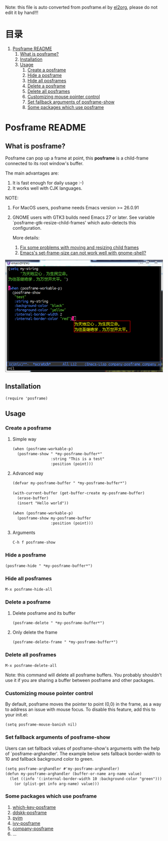 Note: this file is auto converted from posframe.el by [el2org](https://github.com/tumashu/el2org), please do not edit it by hand!!!


# &#30446;&#24405;

1.  [Posframe README](#org2ae7aec)
    1.  [What is posframe?](#orgaff395c)
    2.  [Installation](#org90b3f22)
    3.  [Usage](#orgfce7a67)
        1.  [Create a posframe](#org4d0acfe)
        2.  [Hide a posframe](#org17e2db2)
        3.  [Hide all posframes](#org3e00d98)
        4.  [Delete a posframe](#org69d6930)
        5.  [Delete all posframes](#org0460351)
        6.  [Customizing mouse pointer control](#org5706c29)
        7.  [Set fallback arguments of posframe-show](#orgdf55be7)
        8.  [Some packages which use posframe](#org51247a5)


<a id="org2ae7aec"></a>

# Posframe README


<a id="orgaff395c"></a>

## What is posframe?

Posframe can pop up a frame at point, this **posframe** is a
child-frame connected to its root window's buffer.

The main advantages are:

1.  It is fast enough for daily usage :-)
2.  It works well with CJK languages.

NOTE:

1.  For MacOS users, posframe needs Emacs version >= 26.0.91
2.  GNOME users with GTK3 builds need Emacs 27 or later.
    See variable \`posframe-gtk-resize-child-frames'
    which auto-detects this configuration.
    
    More details:
    
    1.  [Fix some problems with moving and resizing child frames](https://git.savannah.gnu.org/cgit/emacs.git/commit/?h=emacs-27&id=c49d379f17bcb0ce82604def2eaa04bda00bd5ec)
    2.  [Emacs's set-frame-size can not work well with gnome-shell?](https://lists.gnu.org/archive/html/emacs-devel/2020-01/msg00343.html)

![img](./snapshots/posframe-1.png)


<a id="org90b3f22"></a>

## Installation

    (require 'posframe)


<a id="orgfce7a67"></a>

## Usage


<a id="org4d0acfe"></a>

### Create a posframe

1.  Simple way

        (when (posframe-workable-p)
          (posframe-show " *my-posframe-buffer*"
                         :string "This is a test"
                         :position (point)))

2.  Advanced way

        (defvar my-posframe-buffer " *my-posframe-buffer*")
        
        (with-current-buffer (get-buffer-create my-posframe-buffer)
          (erase-buffer)
          (insert "Hello world"))
        
        (when (posframe-workable-p)
          (posframe-show my-posframe-buffer
                         :position (point)))

3.  Arguments

        C-h f posframe-show


<a id="org17e2db2"></a>

### Hide a posframe

    (posframe-hide " *my-posframe-buffer*")


<a id="org3e00d98"></a>

### Hide all posframes

    M-x posframe-hide-all


<a id="org69d6930"></a>

### Delete a posframe

1.  Delete posframe and its buffer
    
        (posframe-delete " *my-posframe-buffer*")
2.  Only delete the frame
    
        (posframe-delete-frame " *my-posframe-buffer*")


<a id="org0460351"></a>

### Delete all posframes

    M-x posframe-delete-all

Note: this command will delete all posframe buffers.
You probably shouldn't use it if you are sharing a buffer
between posframe and other packages.


<a id="org5706c29"></a>

### Customizing mouse pointer control

By default, posframe moves the pointer to point (0,0) in
the frame, as a way to address an issue with mouse focus.
To disable this feature, add this to your init.el:

    (setq posframe-mouse-banish nil)


<a id="orgdf55be7"></a>

### Set fallback arguments of posframe-show

Users can set fallback values of posframe-show's arguments with the
help of \`posframe-arghandler'.  The example below sets fallback
border-width to 10 and fallback background color to green.

    (setq posframe-arghandler #'my-posframe-arghandler)
    (defun my-posframe-arghandler (buffer-or-name arg-name value)
      (let ((info '(:internal-border-width 10 :background-color "green")))
        (or (plist-get info arg-name) value)))


<a id="org51247a5"></a>

### Some packages which use posframe

1.  [which-key-posframe](https://github.com/yanghaoxie/which-key-posframe)
2.  [ddskk-posframe](https://github.com/conao3/ddskk-posframe.el)
3.  [pyim](https://github.com/tumashu/pyim)
4.  [ivy-posframe](https://github.com/tumashu/ivy-posframe)
5.  [company-posframe](https://github.com/tumashu/company-posframe)
6.  &#x2026;

